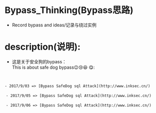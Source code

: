 # Bypass_Thinking(Bypass思路)
+ Record bypass and ideas/记录与绕过实例
  
# description(说明):
   
+ 这是关于安全狗的bypass：
</br> This is about safe dog bypass:wink::cry::laughing: :yum::   
</br>


  ```- 2017/9/03 => [Bypass SafeDog sql Attack](http://www.inksec.cn/)  ```
  
  ```- 2017/9/05 => [Bypass SafeDog sql Attack](http://www.inksec.cn/)  ```
  
  ```- 2017/9/06 => [Bypass SafeDog sql Attack](http://www.inksec.cn/)  ```

